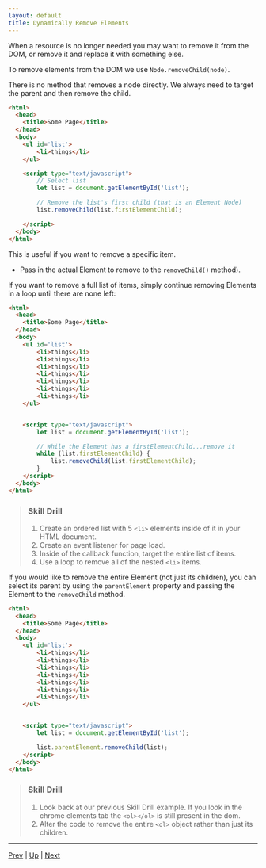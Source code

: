 ```yaml
---
layout: default
title: Dynamically Remove Elements
---
```

When a resource is no longer needed you may want to remove it from the DOM, or remove it and replace it with something else.

To remove elements from the DOM we use `Node.removeChild(node)`.

There is no method that removes a node directly. We always need to target the parent and then remove the child.

```html
<html>
  <head>
    <title>Some Page</title>
  </head>
  <body>
  	<ul id='list'>
  		<li>things</li>
  	</ul>

    <script type="text/javascript">
    	// Select list
    	let list = document.getElementById('list');

    	// Remove the list's first child (that is an Element Node)
    	list.removeChild(list.firstElementChild);

    </script>
  </body>
</html>
```

This is useful if you want to remove a specific item.
* Pass in the actual Element to remove to the `removeChild()` method).

If you want to remove a full list of items, simply continue removing Elements in a loop until there are none left:

```html
<html>
  <head>
    <title>Some Page</title>
  </head>
  <body>
  	<ul id='list'>
  		<li>things</li>
  		<li>things</li>
  		<li>things</li>
  		<li>things</li>
  		<li>things</li>
  		<li>things</li>
  		<li>things</li>
  	</ul>


    <script type="text/javascript">
    	let list = document.getElementById('list');

    	// While the Element has a firstElementChild...remove it
    	while (list.firstElementChild) {
	    	list.removeChild(list.firstElementChild);
    	}
    </script>
  </body>
</html>
```

> ### Skill Drill
> 1. Create an ordered list with 5 `<li>` elements inside of it in your HTML document.
> 1. Create an event listener for page load.
> 1. Inside of the callback function, target the entire list of items.
> 1. Use a loop to remove all of the nested `<li>` items.

If you would like to remove the entire Element (not just its children), you can select its parent by using the `parentElement` property and passing the Element to the `removeChild` method.

```html
<html>
  <head>
    <title>Some Page</title>
  </head>
  <body>
  	<ul id='list'>
  		<li>things</li>
  		<li>things</li>
  		<li>things</li>
  		<li>things</li>
  		<li>things</li>
  		<li>things</li>
  		<li>things</li>
  	</ul>


    <script type="text/javascript">
    	let list = document.getElementById('list');

    	list.parentElement.removeChild(list);
    </script>
  </body>
</html>
```

> ### Skill Drill
> 1. Look back at our previous Skill Drill example. If you look in the chrome elements tab the `<ol></ol>` is still present in the dom.
> 1. Alter the code to remove the entire `<ol>` object rather than just its children.

<hr>

[Prev](dynamicallyCreatingElements.md) | [Up](README.md) | [Next](labs.md)

